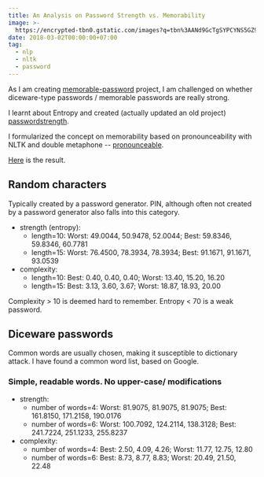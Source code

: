 ```yaml
---
title: An Analysis on Password Strength vs. Memorability
image: >-
  https://encrypted-tbn0.gstatic.com/images?q=tbn%3AANd9GcTgSYPCYNS5GZ9ec5BU2WDjn9YbZ1F2nEGABnZAhXZtSUkikTjg
date: 2018-03-02T00:00:00+07:00
tag:
  - nlp
  - nltk
  - password
---
```


As I am creating [memorable-password](https://github.com/patarapolw/memorable-password) project, I am challenged on whether diceware-type passwords / memorable passwords are really strong.

I learnt about Entropy and created (actually updated an old project) [passwordstrength](https://github.com/patarapolw/passwordstrength).

I formularized the concept on memorability based on pronounceability with NLTK and double metaphone -- [pronounceable](https://github.com/patarapolw/pronounceable).

[Here](https://github.com/patarapolw/memorable-password/tree/master/analysis) is the result.

<!-- excerpt_separator -->

## Random characters

Typically created by a password generator. PIN, although often not created by a password generator also falls into this category.

- strength (entropy):
  - length=10: Worst: 49.0044, 50.9478, 52.0044; Best: 59.8346, 59.8346, 60.7781
  - length=15: Worst: 76.4500, 78.3934, 78.3934; Best: 91.1671, 91.1671, 93.0539
- complexity:
  - length=10: Best: 0.40, 0.40, 0.40; Worst: 13.40, 15.20, 16.20
  - length=15: Best: 3.13, 3.60, 3.67; Worst: 18.87, 18.93, 20.00

Complexity > 10 is deemed hard to remember. Entropy < 70 is a weak password.

## Diceware passwords

Common words are usually chosen, making it susceptible to dictionary attack. I have found a common word list, based on Google.

### Simple, readable words. No upper-case/ modifications

- strength:
  - number of words=4: Worst: 81.9075, 81.9075, 81.9075; Best: 161.8150, 171.2158, 190.0176
  - number of words=6: Worst: 100.7092, 124.2114, 138.3128; Best: 241.7224, 251.1233, 255.8237
- complexity:
  - number of words=4: Best: 2.50, 4.09, 4.26; Worst: 11.77, 12.75, 12.80
  - number of words=6: Best: 8.73, 8.77, 8.83; Worst: 20.49, 21.50, 22.48
